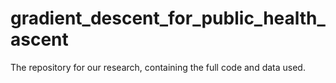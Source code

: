 # gradient_descent_for_public_health_ascent
The repository for our research, containing the full code and data used.
